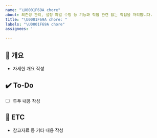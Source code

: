 ```yaml
---
name: "\U0001F69A chore"
about: 의존성 관리, 설정 파일 수정 등 기능과 직접 관련 없는 작업을 처리합니다.
title: "\U0001F69A chore: "
labels: "\U0001F69A chore"
assignees: ''

---
```


## 📝 개요
- 자세한 개요 작성

## ✔️ To-Do
- [ ] 투두 내용 작성

## 👀 ETC
- 참고자료 등 기타 내용 작성
